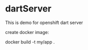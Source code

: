 # dartServer

This is demo for openshift dart server

create docker image:

docker  build  -t my/app .

 
